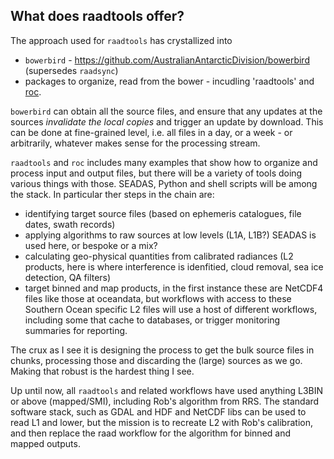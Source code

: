 ## What does raadtools offer? 

The approach used for `raadtools` has crystallized into 

* `bowerbird` - https://github.com/AustralianAntarcticDivision/bowerbird (supersedes `raadsync`)
* packages to organize, read from the bower - incudling 'raadtools' and [roc](https://github.com/mdsumner/roc). 

`bowerbird` can obtain all the source files, and ensure that any updates at the sources *invalidate the local copies* and trigger an update by download. This can be done at fine-grained level, i.e. all files in a day, or a week - or arbitrarily, whatever makes sense for the processing stream. 

`raadtools` and `roc` includes many examples that show how to organize and process input and output files, but there will be a variety of tools doing various things with those. SEADAS, Python and shell scripts will be among the stack. In particular ther steps in the chain are:

* identifying target source files (based on ephemeris catalogues, file dates, swath records)
* applying algorithms to raw sources at low levels (L1A, L1B?) SEADAS is used here, or bespoke or a mix?
* calculating geo-physical quantities from calibrated radiances (L2 products, here is where interference is idenfitied, cloud removal, sea ice detection, QA filters)
* target binned and map products, in the first instance these are NetCDF4 files like those at oceandata, but workflows with access to these Southern Ocean specific L2 files will use a host of different workflows, including some that cache to databases, or trigger monitoring summaries for reporting. 

The crux as I see it is designing the process to get the bulk source files in chunks, processing those and discarding the (large) sources as we go. Making that robust is the hardest thing I see.  

Up until now, all `raadtools` and related  workflows have used anything L3BIN or above (mapped/SMI), including Rob's algorithm from RRS.  The standard software stack, such as GDAL and HDF and NetCDF libs can be used to read L1 and lower, but the mission is to recreate L2 with Rob's calibration, and then replace the raad workflow for the algorithm for binned and mapped outputs.

